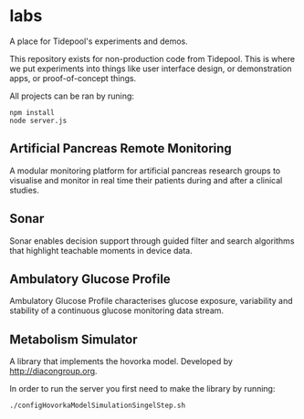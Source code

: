 labs
====

A place for Tidepool's experiments and demos.

This repository exists for non-production code from Tidepool. This is where we put experiments into things like user interface design, or demonstration apps, or proof-of-concept things.

All projects can be ran by runing:

	npm install
	node server.js

Artificial Pancreas Remote Monitoring
----------

A modular monitoring platform for artificial pancreas research groups to visualise and monitor in real time their patients during and after a clinical studies.


Sonar
----------

Sonar enables decision support through guided filter and search algorithms that highlight teachable moments in device data.

Ambulatory Glucose Profile
----------

Ambulatory Glucose Profile characterises glucose exposure, variability and stability of a continuous glucose monitoring data stream.


Metabolism Simulator
----------

A library that implements the hovorka model. Developed by http://diacongroup.org.

In order to run the server you first need to make the library by running:
	
	./configHovorkaModelSimulationSingelStep.sh
